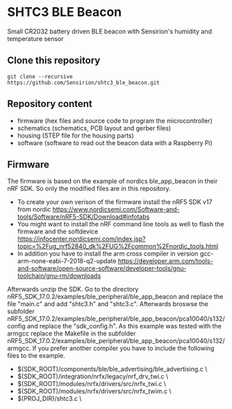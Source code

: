 # SHTC3 BLE Beacon
Small CR2032 battery driven BLE beacon with Sensirion's humidity and temperature sensor

## Clone this repository
```
git clone --recursive https://github.com/Sensirion/shtc3_ble_beacon.git
```

## Repository content
* firmware (hex files and source code to program the microcontroller)
* schematics (schematics, PCB layout and gerber files)
* housing (STEP file for the housing parts)
* software (software to read out the beacon data with a Raspberry Pi)

## Firmware
The firmware is based on the example of nordics ble_app_beacon in their nRF SDK. So only the modified files are in this repository. 

* To create your own verison of the firmware install the nRF5 SDK v17 from nordic https://www.nordicsemi.com/Software-and-tools/Software/nRF5-SDK/Download#infotabs
* You might want to install the nRF command line tools as well to flash the firmware and the softdevice https://infocenter.nordicsemi.com/index.jsp?topic=%2Fug_nrf52840_dk%2FUG%2Fcommon%2Fnordic_tools.html
* In addition you have to install the arm cross compiler in version gcc-arm-none-eabi-7-2018-q2-update https://developer.arm.com/tools-and-software/open-source-software/developer-tools/gnu-toolchain/gnu-rm/downloads

Afterwards unzip the SDK. Go to the directory nRF5_SDK_17.0.2/examples/ble_peripheral/ble_app_beacon and replace the file "main.c" and add "shtc3.h" and "shtc3.c". Afterwards broswse the subfolder nRF5_SDK_17.0.2/examples/ble_peripheral/ble_app_beacon/pca10040/s132/config and replace the "sdk_config.h". 
As this example was tested with the armgcc replace the Makefile in the subfolder nRF5_SDK_17.0.2/examples/ble_peripheral/ble_app_beacon/pca10040/s132/armgcc.
If you prefer another compiler you have to include the following files to the example.
 * $(SDK_ROOT)/components/ble/ble_advertising/ble_advertising.c \
 * $(SDK_ROOT)/integration/nrfx/legacy/nrf_drv_twi.c \
 * $(SDK_ROOT)/modules/nrfx/drivers/src/nrfx_twi.c \
 * $(SDK_ROOT)/modules/nrfx/drivers/src/nrfx_twim.c \
 * $(PROJ_DIR)/shtc3.c \

